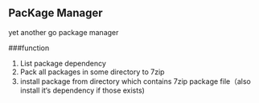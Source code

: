 ## PacKage Manager
yet another go package manager

###function
1. List package dependency
2. Pack all packages in some directory to 7zip
3. install package from directory which contains 7zip package file（also install it‘s dependency if those exists)

